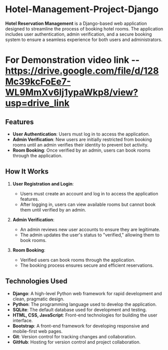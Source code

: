 # Hotel-Management-Project-Django

**Hotel Reservation Management** is a Django-based web application designed to streamline the process of booking hotel rooms. The application includes user authentication, admin verification, and a secure booking system to ensure a seamless experience for both users and administrators.
# For Demonstration video link -- https://drive.google.com/file/d/128Mc39kcFoEe7-WL9MmXv6lj1ypaWkp8/view?usp=drive_link

## Features

- **User Authentication**: Users must log in to access the application.
- **Admin Verification**: New users are initially restricted from booking rooms until an admin verifies their identity to prevent bot activity.
- **Room Booking**: Once verified by an admin, users can book rooms through the application.

## How It Works

1. **User Registration and Login**:
    - Users must create an account and log in to access the application features.
    - After logging in, users can view available rooms but cannot book them until verified by an admin.

2. **Admin Verification**:
    - An admin reviews new user accounts to ensure they are legitimate.
    - The admin updates the user's status to "verified," allowing them to book rooms.

3. **Room Booking**:
    - Verified users can book rooms through the application.
    - The booking process ensures secure and efficient reservations.

## Technologies Used

- **Django**: A high-level Python web framework for rapid development and clean, pragmatic design.
- **Python**: The programming language used to develop the application.
- **SQLite**: The default database used for development and testing.
- **HTML, CSS, JavaScript**: Front-end technologies for building the user interface.
- **Bootstrap**: A front-end framework for developing responsive and mobile-first web pages.
- **Git**: Version control for tracking changes and collaboration.
- **GitHub**: Hosting for version control and project collaboration.
